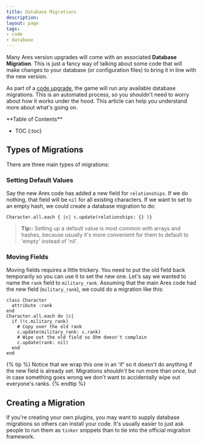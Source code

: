 ```yaml
---
title: Database Migrations
description: 
layout: page
tags:
- code
- database
---
```


Many Ares version upgrades will come with an associated **Database Migration**.   This is just a fancy way of talking about some code that will make changes to your database (or configuration files) to bring it in line with the new version.   

As part of a [code upgrade](/tutorials/manage/upgrades.html), the game will run any available database migrations.  This is an automated process, so you shouldn't need to worry about how it works under the hood.  This article can help you understand more about what's going on.
  
<div id="inline_toc" markdown="1">
**Table of Contents**

* TOC
{:toc}
</div>

## Types of Migrations

There are three main types of migrations:

### Setting Default Values

Say the new Ares code has added a new field for `relationships`.  If we do nothing, that field will be `nil` for all existing characters.  If we want to set to an empty hash, we could create a database migration to do:

    Character.all.each { |c| c.update(relationships: {} )}

> **Tip::** Setting up a default value is most common with arrays and hashes, because usually it's more convenient for them to default to 'empty' instead of 'nil'.

### Moving Fields

Moving fields requires a little trickery.  You need to put the old field back temporarily so you can use it to set the new one.   Let's say we wanted to name the `rank` field to `military_rank`.   Assuming that the main Ares code had the new field (`military_rank`), we could do a migration like this:

    class Character
      attribute :rank
    end
    Character.all.each do |c|
      if (!c.military_rank)
        # Copy over the old rank
        c.update(military_rank: c.rank)
        # Wipe out the old field so Ohm doesn't complain
        c.update(rank: nil)
      end
    end

{% tip %}
Notice that we wrap this one in an 'if' so it doesn't do anything if the new field is already set.  Migrations _shouldn't_ be run more than once, but in case something goes wrong we don't want to accidentally wipe out everyone's ranks.
{% endtip %}

## Creating a Migration

If you're creating your own plugins, you may want to supply database migrations so others can install your code.  It's usually easier to just ask people to run them as `tinker` snippets than to tie into the official migraiton framework.